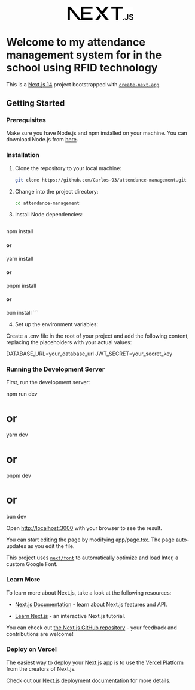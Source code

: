 <p align="center"><img src="https://github.com/Carlos-93/attendance-management/blob/master/public/next.svg" alt="Next Logo" title="Next.js Logo" width="35%"></p>

# Welcome to my attendance management system for in the school using RFID technology

This is a [Next.js 14](https://nextjs.org/) project bootstrapped with [`create-next-app`](https://github.com/vercel/next.js/tree/canary/packages/create-next-app).

## Getting Started

### Prerequisites

Make sure you have Node.js and npm installed on your machine. You can download Node.js from [here](https://nodejs.org/).

### Installation

1. Clone the repository to your local machine:
    ```bash
    git clone https://github.com/Carlos-93/attendance-management.git
    ```
2. Change into the project directory:
    ```bash
    cd attendance-management
    ```
3. Install Node dependencies:
    ```bash
npm install
#### or
yarn install
#### or
pnpm install
#### or
bun install
    ```

4. Set up the environment variables:

Create a .env file in the root of your project and add the following content, replacing the placeholders with your actual values:

DATABASE_URL=your_database_url
JWT_SECRET=your_secret_key

### Running the Development Server

First, run the development server:

npm run dev
# or
yarn dev
# or
pnpm dev
# or
bun dev

Open [http://localhost:3000](http://localhost:3000) with your browser to see the result.

You can start editing the page by modifying app/page.tsx. The page auto-updates as you edit the file.

This project uses [`next/font`](https://nextjs.org/docs/basic-features/font-optimization) to automatically optimize and load Inter, a custom Google Font.

### Learn More

To learn more about Next.js, take a look at the following resources:

- [Next.js Documentation](https://nextjs.org/docs) - learn about Next.js features and API.

- [Learn Next.js](https://nextjs.org/learn) - an interactive Next.js tutorial.

You can check out [the Next.js GitHub repository](https://github.com/vercel/next.js/) - your feedback and contributions are welcome!

### Deploy on Vercel

The easiest way to deploy your Next.js app is to use the [Vercel Platform](https://vercel.com/new?utm_medium=default-template&filter=next.js&utm_source=create-next-app&utm_campaign=create-next-app-readme) from the creators of Next.js.

Check out our [Next.js deployment documentation](https://nextjs.org/docs/deployment) for more details.
